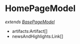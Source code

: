 # HomePageModel
*extends [BasePageModel](/Docs/src/app/models/pages/BasePageModel.md)*
- artifacts:Artifact[]
- newsAndHighlights:Link[]